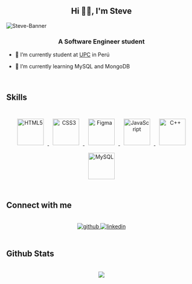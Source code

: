 ## <div align="center">Hi 👋🏻, I'm Steve</div>
![Steve-Banner](https://github.com/Salchichon057/Salchichon057/assets/102430662/cf9ce216-af8d-4498-930a-8aebcf51b60f)
### <div align="center">A Software Engineer student</div>
- 🔭 I’m currently student at [UPC](https://www.upc.edu.pe) in Perú

- 🌱 I’m currently learning MySQL and MongoDB  
  
<br/>  

## Skills
<br/>
<div align="center">
      <a href="https://en.wikipedia.org/wiki/HTML5" target="_blank">
        <img style="margin: 10px" src="https://profilinator.rishav.dev/skills-assets/html5-original-wordmark.svg" alt="HTML5" height="70" />
      </a>  
      <a href="https://www.w3schools.com/css/" target="_blank">
        <img style="margin: 10px" src="https://profilinator.rishav.dev/skills-assets/css3-original-wordmark.svg" alt="CSS3" height="70" />
        </a>  
      <a href="https://www.figma.com/" target="_blank">
        <img style="margin: 10px" src="https://profilinator.rishav.dev/skills-assets/figma-icon.svg" alt="Figma" height="70"/>
        </a>  
      <a href="https://www.javascript.com/" target="_blank">
        <img style="margin: 10px" src="https://profilinator.rishav.dev/skills-assets/javascript-original.svg" alt="JavaScript" height="70" />
      </a>  
      <a href="https://www.cplusplus.com/" target="_blank">
        <img style="margin: 10px" src="https://profilinator.rishav.dev/skills-assets/cplusplus-original.svg" alt="C++" height="70" />
      </a>  
      <a href="https://www.mysql.com/" target="_blank">
        <img style="margin: 10px" src="https://profilinator.rishav.dev/skills-assets/mysql-original-wordmark.svg" alt="MySQL" height="70" />
      </a>
</div>  

<br/>  


## Connect with me  
<br/>
<div align="center">
<a href="https://github.com/Salchichon057" target="_blank">
<img src=https://img.shields.io/badge/github-%2324292e.svg?&style=for-the-badge&logo=github&logoColor=white alt=github style="margin-bottom: 5px;" />
</a>
<a href="https://linkedin.com/in/steve-roger-castillo-robles057" target="_blank">
<img src=https://img.shields.io/badge/linkedin-%231E77B5.svg?&style=for-the-badge&logo=linkedin&logoColor=white alt=linkedin style="margin-bottom: 5px;" />
</a>  
</div>  
 
<br/>  

## Github Stats

<br/>

<div align="center"><img src="https://github-readme-stats.vercel.app/api?username=Salchichon057&theme=github_dark&show_icons=true&count_private=true&hide_border=true" align="center" /></div>  
